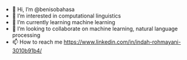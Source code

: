 - 👋 Hi, I’m @benisobahasa
- 👀 I’m interested in computational linguistics
- 🌱 I’m currently learning machine learning
- 💞️ I’m looking to collaborate on machine learning, natural language processing
- 📫 How to reach me https://www.linkedin.com/in/indah-rohmayani-3010b91b4/

<!---
benisobahasa/benisobahasa is a ✨ special ✨ repository because its `README.md` (this file) appears on your GitHub profile.
You can click the Preview link to take a look at your changes.
--->
